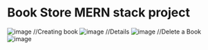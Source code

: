 # Book Store MERN stack project
![image](https://github.com/user-attachments/assets/239455c2-d10a-46e4-9fe5-6888fdfe9e57)
//Creating book 
![image](https://github.com/user-attachments/assets/88bc1857-bb6b-4bd7-a962-9dacc1fd0ae8)
//Details
![image](https://github.com/user-attachments/assets/21af5c9a-2823-424e-b3f1-9bdc7ab4ce17)
//Delete a Book
![image](https://github.com/user-attachments/assets/75a6f589-4b71-41e2-ba96-15b282bd78fe)
